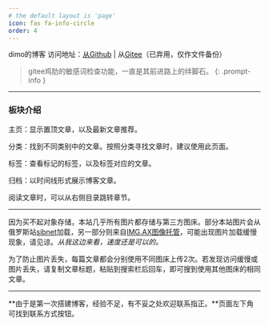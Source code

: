 ```yaml
---
# the default layout is 'page'
icon: fas fa-info-circle
order: 4
---
```

dimo的博客  访问地址：[从Github](https://dim0x.github.io/chirpy/) | 从[Gitee](https://nsdimo.gitee.io/chirpy/)（已弃用，仅作文件备份）
>gitee鸡肋的敏感词检查功能，一直是其前进路上的绊脚石。
{: .prompt-info }

---

### 板块介绍

主页：显示置顶文章，以及最新文章推荐。

分类：找到不同类别中的文章。按照分类寻找文章时，建议使用此页面。

标签：查看标记的标签，以及标签对应的文章。

归档：以时间线形式展示博客文章。

阅读文章时，可以从右侧目录跳转章节。

---

因为买不起对象存储，本站几乎所有图片都存储与第三方图床。部分本站图片会从俄罗斯站[sibnet](https://photo.sibnet.ru/)加载，另一部分则来自[IMG.AX图像托管](https://img.ax/)，可能出现图片加载缓慢现象，请见谅。*从我这边来看，速度还是可以的。*

为了防止图片丢失，每篇文章都会分别使用不同图床上传2次。若发现访问缓慢或图片丢失，请复制文章标题，粘贴到搜索栏后回车，即可搜到使用其他图床的相同文章。

---

**由于是第一次搭建博客，经验不足，有不妥之处欢迎联系指正。**页面左下角可找到联系方式按钮。